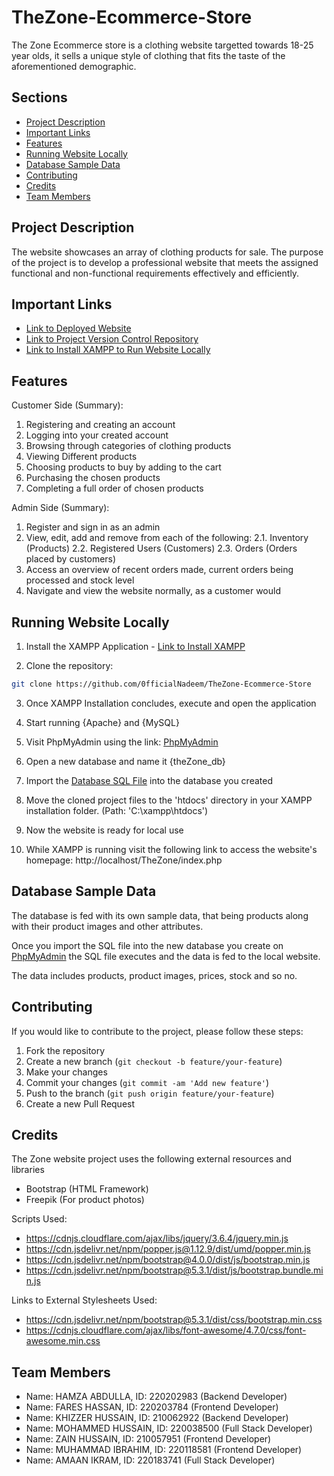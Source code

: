 # TheZone-Ecommerce-Store

The Zone Ecommerce store is a clothing website targetted towards 18-25 year olds, 
it sells a unique style of clothing that fits the taste of the aforementioned demographic.


## Sections

- [Project Description](#project-description)
- [Important Links](#important-links)
- [Features](#features)
- [Running Website Locally](#running-website-locally)
- [Database Sample Data](#database-sample-data)
- [Contributing](#contributing)
- [Credits](#credits)
- [Team Members](#team-members)

## Project Description

The website showcases an array of clothing products for sale. The purpose of the project is to develop 
a professional website that meets the assigned functional and non-functional requirements effectively and efficiently.

## Important Links

- [Link to Deployed Website](http://220038500.cs2410-web01pvm.aston.ac.uk/TheZone/)
- [Link to Project Version Control Repository](https://github.com/0fficialNadeem/TheZone-Ecommerce-Store.git)
- [Link to Install XAMPP to Run Website Locally](https://www.apachefriends.org/download.html)

## Features

Customer Side (Summary): 

1. Registering and creating an account
2. Logging into your created account
3. Browsing through categories of clothing products
4. Viewing Different products
5. Choosing products to buy by adding to the cart
6. Purchasing the chosen products 
7. Completing a full order of chosen products


Admin Side (Summary):

1. Register and sign in as an admin
2. View, edit, add and remove from each of the following:
    2.1. Inventory (Products)
    2.2. Registered Users (Customers)
    2.3. Orders (Orders placed by customers)
3. Access an overview of recent orders made, current orders being processed and stock level 
4. Navigate and view the website normally, as a customer would

## Running Website Locally

1. Install the XAMPP Application - [Link to Install XAMPP](https://www.apachefriends.org/download.html)

2. Clone the repository:
```bash
git clone https://github.com/0fficialNadeem/TheZone-Ecommerce-Store
```

3. Once XAMPP Installation concludes, execute and open the application

4. Start running {Apache} and {MySQL}

5. Visit PhpMyAdmin using the link: [PhpMyAdmin](http://localhost/phpmyadmin)

6. Open a new database and name it {theZone_db}

7. Import the [Database SQL File](thezone_db.sql) into the database you created

8. Move the cloned project files to the 'htdocs' directory in your XAMPP installation folder. (Path: 'C:\xampp\htdocs')

9. Now the website is ready for local use

10. While XAMPP is running visit the following link to access the website's homepage: http://localhost/TheZone/index.php



## Database Sample Data

The database is fed with its own sample data, that being products along with their product images and other attributes.

Once you import the SQL file into the new database you create on [PhpMyAdmin](http://localhost/phpmyadmin) the SQL file executes and the data is fed to the local website.

The data includes products, product images, prices, stock and so no.


## Contributing

If you would like to contribute to the project, please follow these steps:

1. Fork the repository
2. Create a new branch (`git checkout -b feature/your-feature`)
3. Make your changes
4. Commit your changes (`git commit -am 'Add new feature'`)
5. Push to the branch (`git push origin feature/your-feature`)
6. Create a new Pull Request

## Credits

The Zone website project uses the following external resources and libraries

- Bootstrap (HTML Framework)
- Freepik (For product photos)

Scripts Used:

- https://cdnjs.cloudflare.com/ajax/libs/jquery/3.6.4/jquery.min.js
- https://cdn.jsdelivr.net/npm/popper.js@1.12.9/dist/umd/popper.min.js
- https://cdn.jsdelivr.net/npm/bootstrap@4.0.0/dist/js/bootstrap.min.js
- https://cdn.jsdelivr.net/npm/bootstrap@5.3.1/dist/js/bootstrap.bundle.min.js


Links to External Stylesheets Used:

- https://cdn.jsdelivr.net/npm/bootstrap@5.3.1/dist/css/bootstrap.min.css
- https://cdnjs.cloudflare.com/ajax/libs/font-awesome/4.7.0/css/font-awesome.min.css

## Team Members

- Name: HAMZA ABDULLA,  ID: 220202983 (Backend Developer)
- Name: FARES HASSAN, ID: 220203784 (Frontend Developer)
- Name: KHIZZER HUSSAIN, ID: 210062922 (Backend Developer)
- Name: MOHAMMED HUSSAIN, ID: 220038500 (Full Stack Developer)
- Name: ZAIN HUSSAIN, ID: 210057951 (Frontend Developer)
- Name: MUHAMMAD IBRAHIM, ID: 220118581 (Frontend Developer)
- Name: AMAAN IKRAM, ID: 220183741 (Full Stack Developer)
